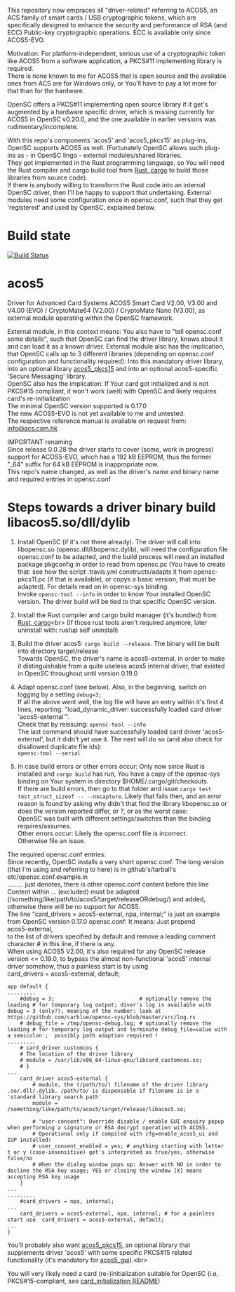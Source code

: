 This repository now empraces all "driver-related" referring to ACOS5, an ACS family of smart cards / USB cryptographic tokens, which are specifically designed to enhance the security and performance of RSA (and ECC) Public-key cryptographic operations. ECC is available only since ACOS5-EVO.

Motivation:
For platform-independent, serious use of a cryptographic token like ACOS5 from a software application, a PKCS#11 implementing library is required.<br>
There is none known to me for ACOS5 that is open source and the available ones from ACS are for Windows only, or You'll have to pay a lot more for that than for the hardware.

OpenSC offers a PKCS#11 implementing open source library if it get's augmented by a hardware specific driver, which is missing currently for ACOS5 in OpenSC v0.20.0, and the one available in earlier versions was rudimentary/incomplete.

With this repo's components 'acos5' and 'acos5_pkcs15' as plug-ins, OpenSC supports ACOS5 as well. (Fortunately OpenSC allows such plug-ins as - in OpenSC lingo - external modules/shared libraries.<br>
They got implemented in the Rust programming language, so You will need the Rust compiler and cargo build tool from [Rust, cargo](https://www.rust-lang.org/tools/install "https://www.rust-lang.org/tools/install") to build those libraries from source code).<br>
If there is anybody willing to transform the Rust code into an internal OpenSC driver, then I'll be happy to support that undertaking.
External modules need some configuration once in opensc.conf, such that they get 'registered' and used by OpenSC, explained below.

# Build state

[![Build Status](https://travis-ci.org/carblue/acos5.svg?branch=master)](https://travis-ci.org/carblue/acos5)

# acos5

Driver for Advanced Card Systems  ACOS5 Smart Card V2.00, V3.00 and V4.00 (EVO) / CryptoMate64 (V2.00) / CryptoMate Nano (V3.00), as external module operating within the OpenSC framework.<br>

External module, in this context means: You also have to "tell opensc.conf some details", such that OpenSC can find the driver library, knows about it and can load it as a known driver.
External module also has the implication, that OpenSC calls up to 3 different libraries (depending on opensc.conf configuration and functionality required): Into this mandatory driver library, into an optional library [acos5_pkcs15](https://github.com/carblue/acos5_pkcs15) and into an optional acos5-specific 'Secure Messaging' library.<br>
OpenSC also has the implication: If Your card got initialized and is not PKCS#15 compliant, it won't work (well) with OpenSC and likely requires card's re-initialization<br>
The minimal OpenSC version supported is 0.17.0<br>
The new ACOS5-EVO is not yet available to me and untested.<br>
The respective reference manual is available on request from: info@acs.com.hk


IMPORTANT renaming<br>
Since release 0.0.28 the driver starts to cover (some, work in progress) support for ACOS5-EVO, which has a 192 kB EEPROM, thus the former "_64" suffix for 64 kB EEPROM is inappropriate now.<br>
This repo's name changed, as well as the driver's name and binary name and required entries in opensc.conf


Steps towards a driver binary build libacos5.so/dll/dylib
============================================================
1. Install OpenSC (if it's not there already). The driver will call into libopensc.so (opensc.dll/libopensc.dylib), will need the configuration file opensc.conf to be adapted, and the build process will need an installed package pkgconfig in order to read from opensc.pc (You have to create that: see how the script .travis.yml constructs/adapts it from opensc-pkcs11.pc (if that is available), or copys a basic version, that must be adapted).
For details read on in opensc-sys binding.<br>
Invoke `opensc-tool --info` in order to know Your installed OpenSC version. The driver build will be tied to that specific OpenSC version.

2. Install the Rust compiler and cargo build manager (it's bundled) from [Rust, cargo](https://www.rust-lang.org/tools/install "https://www.rust-lang.org/tools/install")<br>
(If those rust tools aren't required anymore, later uninstall with: rustup self uninstall)

3. Build the driver acos5: `cargo build --release`. The binary will be built into directory target/release<br>
   Towards OpenSC, the driver's name is acos5-external, in order to make it distinguishable from a quite useless acos5 internal driver, that existed in OpenSC throughout until version 0.19.0

4. Adapt opensc.conf (see below). Also, in the beginning, switch on logging by a setting `debug=3;`<br>
   If all the above went well, the log file will have an entry within it's first 4 lines, reporting: "load_dynamic_driver: successfully loaded card driver 'acos5-external'".<br>
   Check that by reissuing: `opensc-tool --info`<br>
   The last command should have successfully loaded card driver 'acos5-external', but it didn't yet use it. The next will do so (and also check for disallowed duplicate file ids):<br>
   `opensc-tool --serial`
5. In case build errors or other errors occur:
   Only now since Rust is installed and `cargo build` has run, You have a copy of the opensc-sys binding on Your system in directory $HOME/.cargo/git/checkouts.<br>
   If there are build errors, then go to that folder and issue `cargo test test_struct_sizeof -- --nocapture`. Likely that fails then, and an error reason is found by asking why didn't that find the library libopensc.so or does the version reported differ, or ?, or as the worst case:<br>
   OpenSC was built with different settings/switches than the binding requires/assumes.<br>
   Other errors occur: Likely the opensc.conf file is incorrect.<br>
   Otherwise file an issue.

   
The required opensc.conf entries:<br>
Since recently, OpenSC installs a very short opensc.conf. The long version (that I'm using and referring to here) is in github's/tarball's etc/opensc.conf.example.in<br>
......... just denotes, there is other opensc.conf content before this line<br>
Content within ... (excluded) must be adapted (/something/like/path/to/acos5/target/releaseORdebug/) and added, otherwise there will be no support for ACOS5.<br>
The line "card_drivers = acos5-external, npa, internal;" is just an example from OpenSC version 0.17.0 opensc.conf: It means: Just prepend<br>
acos5-external,<br>
to the list of drivers specified by default and remove a leading comment character # in this line, if there is any.<br>
When using ACOS5 V2.00, it's also required for any OpenSC release version <= 0.19.0, to bypass the almost non-functional 'acos5' internal driver somehow, thus a painless start is by using<br>
    card_drivers = acos5-external, default;

```
app default {
.........
    #debug = 3;                           # optionally remove the leading # for temporary log output; diver's log is available with debug = 3 (only?); meaning of the number: look at https://github.com/carblue/opensc-sys/blob/master/src/log.rs
    # debug_file = /tmp/opensc-debug.log; # optionally remove the leading # for temporary log output and terminate debug_file=value with a semicolon ;  possibly path adaption required !
.........
    # card_driver customcos {
    # The location of the driver library
    # module = /usr/lib/x86_64-linux-gnu/libcard_customcos.so;
    # }
...
    card_driver acos5-external {
        # module, the (/path/to/) filename of the driver library .so/.dll/.dylib. /path/to/ is dispensable if filename is in a 'standard library search path'
        module = /something/like/path/to/acos5/target/release/libacos5.so;

        # "user-consent": Override disable / enable GUI enquiry popup when performing a signature or RSA decrypt operation with ACOS5.
        # Operational only if compiled with cfg=enable_acos5_ui and IUP installed:
        # user_consent_enabled = yes; # anything starting with letter t or y (case-insensitive) get's interpreted as true/yes, otherwise false/no
        # When the dialog window pops up: Answer with NO in order to decline the RSA key usage; YES or closing the window [X] means accepting RSA key usage
    }
...
.........
    #card_drivers = npa, internal;
...
    card_drivers = acos5-external, npa, internal; # for a painless start use  card_drivers = acos5-external, default;
...
}
```

You'll probably also want [acos5_pkcs15](https://github.com/carblue/acos5_pkcs15 "https://github.com/carblue/acos5_pkcs15"), an optional library that supplements driver 'acos5' with some specific PKCS#15 related functionality (it's mandatory for [acos5_gui](https://github.com/carblue/acos5_gui "https://github.com/carblue/acos5_gui")).<br>

You will very likely need a card (re-)initialization suitable for OpenSC (i.e. PKCS#15-compliant, see [card_initialization README](https://github.com/carblue/acos5/blob/master/info/card_initialization/README.md "https://github.com/carblue/acos5/blob/master/info/card_initialization/README.md"))
